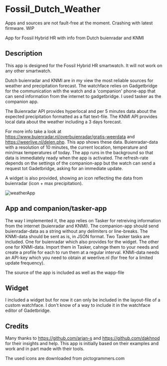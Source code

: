 # Fossil_Dutch_Weather
Apps and sources are not fault-free at the moment. Crashing with latest firmware. WIP

App for Fossil Hybrid HR with info from Dutch buienradar and KNMI
## Description
This app is designed for the Fossil Hybrid HR smartwatch. It will not work on any other smartwatch.

Dutch buienradar and KNMI are in my view the most reliable sources for weather and precipitation forecast. The watchface relies on Gadgetbridge for the communication with the watch and a 'companion' phone-app that can send information from the internet to gadgetbridge. I used tasker as the companion app.

The Buienradar API provides hyperlocal and per 5 minutes data about the expected precipitation formatted as a flat text-file.
The KNMI API provides local data about the weather including a 3 days forecast.

For more info take a look at https://www.buienradar.nl/overbuienradar/gratis-weerdata and https://weerlive.nl/delen.php.
This app shows these data. Buienradar-data with a resolution of 10 minutes, the current location, temperature and min/max temperatures of today. The app runs in the background so that data is immediately ready when the app is activated. The refresh-rate depends on the settings of the companion-app but the watch can send a request tot Gadetbridge, asking for an immediate update.

A widget is also provided, showing an icon reflecting the data from buienradar (icon + max precipitation).

![weatherApp](https://github.com/gjkrediet/Fossil_Dutch_Weather/assets/20277013/592ba441-fb95-47fd-bc55-4cc2fcae87ed)

## App and companion/tasker-app
The way I implemented it, the app relies on Tasker for retreiving information from the internet (buienradar and KNMI). The companion-app should send buienradar-data as a string without any delimiters or line-breaks. The KNMI-data should be sent as is, in JSON format.
Two Tasker tasks are included. One for buienradar which also provides for the widget. The other one for KNMI-data. Import them in Tasker, cahnge them to your needs and create a profile for each to run them at a regular interval. KNMI-data needs an API-key which you need to obtain at weerlive.nl (for free for a limited update frequency).

The source of the app is included as well as the wapp-file
## Widget
I included a widget but for now it can only be included in the layout-file of a custom watchface. I don't know of a way to include it in the watchface editor of Gadetbridge.

## Credits
Many thanks to https://github.com/arjan-s and https://github.com/dakhnod for their insights and help. This app is initially based on their examples and work and in part made with their tools.

The used icons are downloaded from pictogrammers.com
